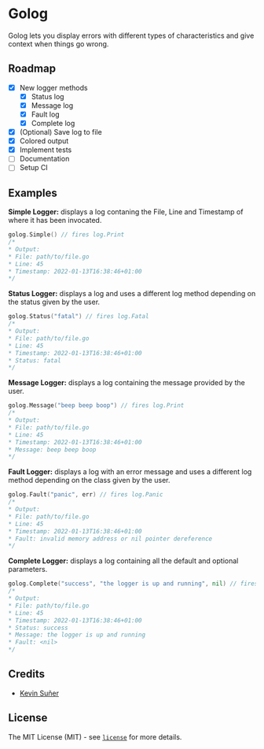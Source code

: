 # Golog
Golog lets you display errors with different types of characteristics and give context when things go wrong.

## Roadmap
- [x] New logger methods
  - [x] Status log
  - [x] Message log
  - [x] Fault log
  - [x] Complete log
- [x] (Optional) Save log to file
- [x] Colored output
- [x] Implement tests
- [ ] Documentation
- [ ] Setup CI

## Examples
**Simple Logger:** displays a log contaning the File, Line and Timestamp of where it has been invocated.
```go
golog.Simple() // fires log.Print
/*
* Output:
* File: path/to/file.go
* Line: 45
* Timestamp: 2022-01-13T16:38:46+01:00
*/
```

**Status Logger:** displays a log and uses a different log method depending on the status given by the user.
```go
golog.Status("fatal") // fires log.Fatal
/*
* Output:
* File: path/to/file.go
* Line:	45
* Timestamp: 2022-01-13T16:38:46+01:00
* Status: fatal
*/
```

**Message Logger:** displays a log containing the message provided by the user.
```go
golog.Message("beep beep boop") // fires log.Print
/*
* Output:
* File: path/to/file.go
* Line: 45
* Timestamp: 2022-01-13T16:38:46+01:00
* Message: beep beep boop
*/
```

**Fault Logger:** displays a log with an error message and uses a different log method depending on the class given by the user.
```go
golog.Fault("panic", err) // fires log.Panic
/*
* Output:
* File: path/to/file.go
* Line: 45
* Timestamp: 2022-01-13T16:38:46+01:00
* Fault: invalid memory address or nil pointer dereference
*/
```

**Complete Logger:** displays a log containing all the default and optional parameters.
```go
golog.Complete("success", "the logger is up and running", nil) // fires log.Print
/*
* Output:
* File: path/to/file.go
* Line: 45
* Timestamp: 2022-01-13T16:38:46+01:00
* Status: success
* Message: the logger is up and running
* Fault: <nil>
*/
```

## Credits
* [Kevin Suñer](https://github.com/ksrof)

## License
The MIT License (MIT) - see [`license`](https://github.com/ksrof/golog/blob/main/LICENSE) for more details.
